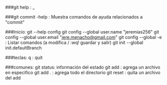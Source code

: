 
###git help         : _



###git commit -help : Muestra comandos de ayuda relacionados a "commit"



###Inicio:
git --help config
git config --global user.name "jeremias256"
git config --global user.email "jere.menacho@gmail.com"
git config --global -e : Listar comandos  (a modifica / :wq! guardar y salir)
git init --global init.defaultBranch <name>



###teclas:
q : quit



###comunes:
git status: información del estado
git add <name> : agrega un archivo en especifico
git add . : agrega todo el directorio
git reset <name> : quita un archivo del add